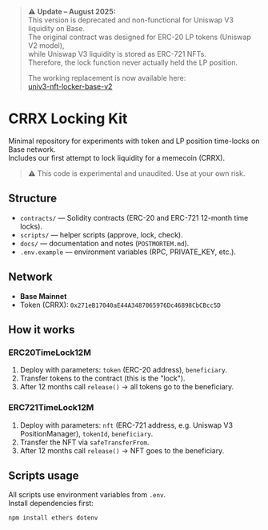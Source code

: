 > ⚠️ **Update – August 2025:**  
> This version is deprecated and non-functional for Uniswap V3 liquidity on Base.  
> The original contract was designed for ERC-20 LP tokens (Uniswap V2 model),  
> while Uniswap V3 liquidity is stored as ERC-721 NFTs.  
> Therefore, the lock function never actually held the LP position.  
>
> The working replacement is now available here:  
> [univ3-nft-locker-base-v2](https://github.com/<your-username>/univ3-nft-locker-base-v2)


# CRRX Locking Kit

Minimal repository for experiments with token and LP position time-locks on Base network.  
Includes our first attempt to lock liquidity for a memecoin (CRRX).

> ⚠️ This code is experimental and unaudited. Use at your own risk.

## Structure
- `contracts/` — Solidity contracts (ERC-20 and ERC-721 12-month time locks).
- `scripts/` — helper scripts (approve, lock, check).
- `docs/` — documentation and notes (`POSTMORTEM.md`).
- `.env.example` — environment variables (RPC, PRIVATE_KEY, etc.).

## Network
- **Base Mainnet**
- Token (CRRX): `0x271eB17040aE44A3487065976Dc46898CbCBcc5D`

## How it works

### ERC20TimeLock12M
1. Deploy with parameters: `token` (ERC-20 address), `beneficiary`.
2. Transfer tokens to the contract (this is the "lock").
3. After 12 months call `release()` → all tokens go to the beneficiary.

### ERC721TimeLock12M
1. Deploy with parameters: `nft` (ERC-721 address, e.g. Uniswap V3 PositionManager), `tokenId`, `beneficiary`.
2. Transfer the NFT via `safeTransferFrom`.
3. After 12 months call `release()` → NFT goes to the beneficiary.

## Scripts usage

All scripts use environment variables from `.env`.  
Install dependencies first:

```bash
npm install ethers dotenv

